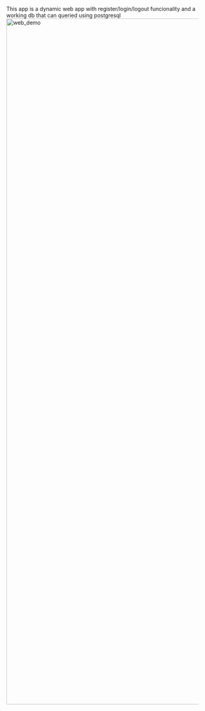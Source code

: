 This app is a dynamic web app with register/login/logout funcionality and a working db that can queried using postgresql
<img width="1792" alt="web_demo" src="https://user-images.githubusercontent.com/60893597/135021660-0b9cca42-03c9-422d-9cd8-999494cb5d6e.png">
